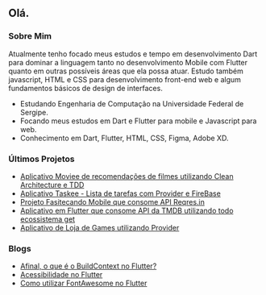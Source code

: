 ## Olá.

### Sobre Mim

 Atualmente tenho focado meus estudos e tempo em desenvolvimento Dart para dominar a linguagem tanto no desenvolvimento Mobile com Flutter quanto em outras possíveis áreas que ela possa atuar. Estudo também javascript, HTML e CSS para desenvolvimento front-end web e algum fundamentos básicos de design de interfaces. 


- Estudando Engenharia de Computação na Universidade Federal de Sergipe.
- Focando meus estudos em Dart e Flutter para mobile e Javascript para web.
- Conhecimento em Dart, Flutter, HTML, CSS, Figma, Adobe XD.

### Últimos Projetos

- [Aplicativo Moviee de recomendações de filmes utilizando Clean Architecture e TDD](https://github.com/caiovini64/moviee)
- [Aplicativo Taskee - Lista de tarefas com Provider e FireBase](https://github.com/caiovini64/taskee-app)
- [Projeto Fasitecando Mobile que consome API Reqres.in](https://github.com/caiovini64/fasitecando-mobile)
- [Aplicativo em Flutter que consome API da TMDB utilizando todo ecossistema get](https://github.com/caiovini64/moviee-TMDB/tree/main/lib/app)
- [Aplicativo de Loja de Games utilizando Provider](https://github.com/caiovini64/game-shop-flutter)

### Blogs

- [Afinal, o que é o BuildContext no Flutter?](https://caioj3505.medium.com/afinal-o-que-%C3%A9-o-buildcontext-no-flutter-bac320763911)
- [Acessibilidade no Flutter](https://caioj3505.medium.com/acessibilidade-no-flutter-2cd3d9bf21dc)
- [Como utilizar FontAwesome no Flutter](https://medium.com/@caioj3505/como-utilizar-ofontawesome-no-flutter-bc2cd5eb6ba9)




